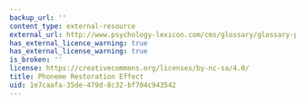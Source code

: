 ```yaml
---
backup_url: ''
content_type: external-resource
external_url: http://www.psychology-lexicon.com/cms/glossary/glossary-p/2553-phonemic-restoration-effect.html
has_external_licence_warning: true
has_external_license_warning: true
is_broken: ''
license: https://creativecommons.org/licenses/by-nc-sa/4.0/
title: Phoneme Restoration Effect
uid: 1e7caafa-35de-479d-8c32-bf704c943542
---
```

